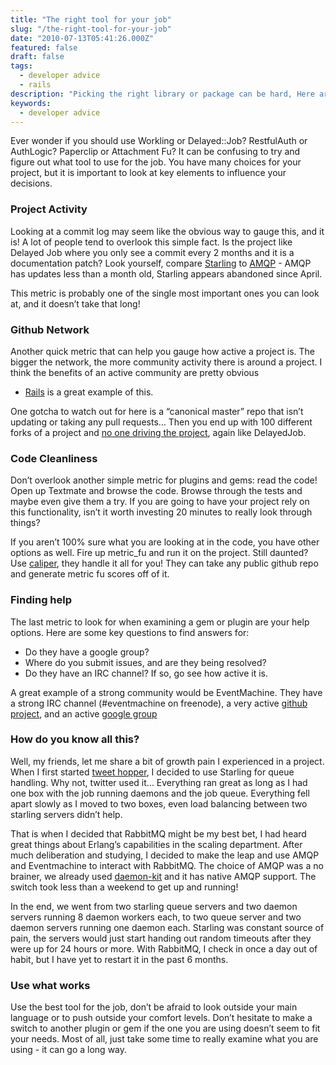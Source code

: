 ```yaml
---
title: "The right tool for your job"
slug: "/the-right-tool-for-your-job"
date: "2010-07-13T05:41:26.000Z"
featured: false
draft: false
tags:
  - developer advice
  - rails
description: "Picking the right library or package can be hard, Here are things I look for..."
keywords:
  - developer advice
---
```


Ever wonder if you should use Workling or Delayed::Job? RestfulAuth or
AuthLogic? Paperclip or Attachment Fu? It can be confusing to try and
figure out what tool to use for the job. You have many choices for your
project, but it is important to look at key elements to influence your
decisions.

### Project Activity

Looking at a commit log may seem like the obvious way to gauge this, and
it is! A lot of people tend to overlook this simple fact. Is the project
like Delayed Job where you only see a commit every 2 months and it is a
documentation patch? Look yourself, compare
[Starling](http://github.com/starling/starling/commits/master) to
[AMQP](http://github.com/tmm1/amqp/commits/master) - AMQP has updates
less than a month old, Starling appears abandoned since April.

This metric is probably one of the single most important ones you can
look at, and it doesn’t take that long!

### Github Network

Another quick metric that can help you gauge how active a project is.
The bigger the network, the more community activity there is around a
project. I think the benefits of an active community are pretty obvious
- [Rails](http://rubyonrails.org) is a great example of this.

One gotcha to watch out for here is a “canonical master” repo that isn’t
updating or taking any pull requests… Then you end up with 100 different forks of a project and [no one driving the project](http://groups.google.com/group/delayed_job/browse_thread/thread/8924596333422afe#), again like DelayedJob.

### Code Cleanliness

Don’t overlook another simple metric for plugins and gems: read the
code! Open up Textmate and browse the code. Browse through the tests and
maybe even give them a try. If you are going to have your project rely
on this functionality, isn’t it worth investing 20 minutes to really
look through things?

If you aren’t 100% sure what you are looking at in the code, you have
other options as well. Fire up metric\_fu and run it on the project.
Still daunted? Use [caliper](http://devver.net/caliper), they handle it
all for you! They can take any public github repo and generate metric fu
scores off of it.

### Finding help

The last metric to look for when examining a gem or plugin are your help
options. Here are some key questions to find answers for:

-   Do they have a google group?
-   Where do you submit issues, and are they being resolved?
-   Do they have an IRC channel? If so, go see how active it is.

A great example of a strong community would be EventMachine. They have a strong IRC channel (\#eventmachine on freenode), a very active [github
project](http://github.com/eventmachine/eventmachine), and an active [google group](http://groups.google.com/group/eventmachine)

### How do you know all this?

Well, my friends, let me share a bit of growth pain I experienced in a
project. When I first started [tweet hopper](http://tweethopper.com), I decided to use Starling for queue handling. Why not, twitter used it… Everything ran great as long as I had one box with the job running daemons and the job queue. Everything fell apart slowly as I moved to two boxes, even load balancing between two starling servers didn’t help.

That is when I decided that RabbitMQ might be my best bet, I had heard
great things about Erlang’s capabilities in the scaling department.
After much deliberation and studying, I decided to make the leap and use
AMQP and Eventmachine to interact with RabbitMQ. The choice of AMQP was
a no brainer, we already used
[daemon-kit](http://github.com/kennethkalmer/daemon-kit) and it has
native AMQP support. The switch took less than a weekend to get up and
running!

In the end, we went from two starling queue servers and two daemon
servers running 8 daemon workers each, to two queue server and two
daemon servers running one daemon each. Starling was constant source of
pain, the servers would just start handing out random timeouts after
they were up for 24 hours or more. With RabbitMQ, I check in once a day
out of habit, but I have yet to restart it in the past 6 months.

### Use what works

Use the best tool for the job, don’t be afraid to look outside your main
language or to push outside your comfort levels. Don’t hesitate to make
a switch to another plugin or gem if the one you are using doesn’t seem
to fit your needs. Most of all, just take some time to really examine
what you are using - it can go a long way.

